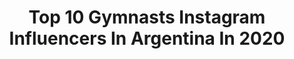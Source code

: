 ---
title: Top 10 Gymnasts Instagram Influencers In Argentina In 2020
description: >-
  Find top gymnasts Instagram influencers in Argentina in 2020. Most popular hashtags: #gymnastics #training #cuarentena #argentina.
platform: Instagram
profiles:
  - username: "anahisosa1"
    fullname: >-
      Anahi Sosa - Анаи Соса
    location: "Argentina"
    followers: 8748
    engagement: 464
    commentsToLikes: 0.018909
    id: ck0twbengeqwe0i19hlnofbgl
    verified: false
    hashtags: "#compromiso, #flexible, #youtholimpicgames, #equipoarg"
  - username: "martu_dominici"
    fullname: >-
      Martu Dominici
    location: "Argentina"
    followers: 28220
    engagement: 1372
    commentsToLikes: 0.011649
    id: ck5c98apjaynt0i11r0syo8bu
    verified: false
    hashtags: "#tokio2021, #stayhome, #premiosjorgenewbery, #worldchampionships"
  - username: "julianjato"
    fullname: >-
      Julian Jato
    location: "Argentina"
    followers: 22998
    engagement: 1090
    commentsToLikes: 0.009621
    id: ck15u1s14l03r0i197yeu7kao
    verified: false
    hashtags: "#summer, #theonlywayisthrough, #summervibes, #worldcup"
  - username: "negro.arigossi"
    fullname: >-
      Maximiliano
    location: "Argentina"
    followers: 36541
    engagement: 514
    commentsToLikes: 0.015461
    id: ck5zyjjxga0960i140m5e8xt8
    verified: false
    hashtags: "#crossfit, #crossfitlife, #nikon750, #atpa"
  - username: "alex_destreza"
    fullname: >-
      Alejandro M Baigorri
    location: "Argentina"
    followers: 34957
    engagement: 979
    commentsToLikes: 0.008245
    id: ck8wf3qd0f2tr0j78ka9v653t
    verified: false
    hashtags: "#handstand, #sigobuscandote, #coronavirus, #flikflak"
  - username: "agus.iribas"
    fullname: >-
      agus 🔥
    location: "Argentina"
    followers: 6630
    engagement: 897
    commentsToLikes: 0.028720
    id: ck6udipf2lc3w0j71e838mstj
    verified: false
    hashtags: "#asado, #portraitphotography, #dubfull, #flexy"
  - username: "fdmolinari"
    fullname: >-
      Fede Molinari
    location: "Argentina"
    followers: 288668
    engagement: 112
    commentsToLikes: 0.023979
    id: ck0txh8raj4hu0i19vmlnayqg
    verified: true
    hashtags: "#melbourne, #fittness, #fuerza, #vamos"
  - username: "mignoneagustina"
    fullname: >-
      Agustina Mignone
    location: "Argentina"
    followers: 43958
    engagement: 274
    commentsToLikes: 0.008398
    id: ck5hhc9ou7hqq0i11japp87f7
    verified: false
    hashtags: "#ginastica, #entrenadores, #bettertogether, #amoverse"
---
